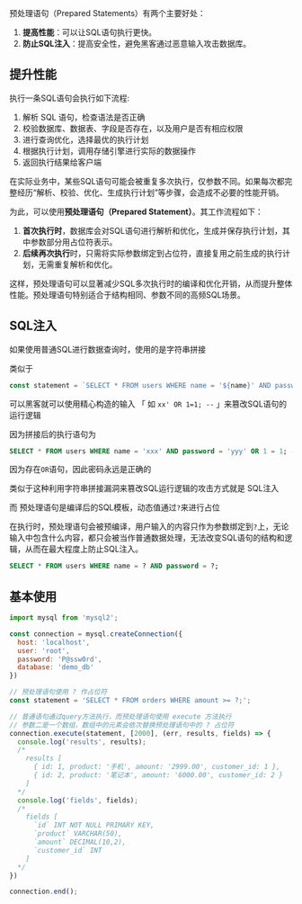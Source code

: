 预处理语句（Prepared Statements）有两个主要好处：

1. **提高性能**：可以让SQL语句执行更快。
2. **防止SQL注入**：提高安全性，避免黑客通过恶意输入攻击数据库。



## 提升性能

执行一条SQL语句会执行如下流程:

1. 解析 SQL 语句，检查语法是否正确
2. 校验数据库、数据表、字段是否存在，以及用户是否有相应权限
3. 进行查询优化，选择最优的执行计划
4. 根据执行计划，调用存储引擎进行实际的数据操作
5. 返回执行结果给客户端

在实际业务中，某些SQL语句可能会被重复多次执行，仅参数不同。如果每次都完整经历“解析、校验、优化、生成执行计划”等步骤，会造成不必要的性能开销。

为此，可以使用**预处理语句（Prepared Statement）**。其工作流程如下：

1. **首次执行时**，数据库会对SQL语句进行解析和优化，生成并保存执行计划，其中参数部分用占位符表示。
2. **后续再次执行**时，只需将实际参数绑定到占位符，直接复用之前生成的执行计划，无需重复解析和优化。

这样，预处理语句可以显著减少SQL多次执行时的编译和优化开销，从而提升整体性能。预处理语句特别适合于结构相同、参数不同的高频SQL场景。



## SQL注入

如果使用普通SQL进行数据查询时，使用的是字符串拼接

类似于

```js
const statement = `SELECT * FROM users WHERE name = '${name}' AND password = '${password}';`
```

可以黑客就可以使用精心构造的输入 「 如 `xx' OR 1=1; --` 」来篡改SQL语句的运行逻辑

因为拼接后的执行语句为

```sql
SELECT * FROM users WHERE name = 'xxx' AND password = 'yyy' OR 1 = 1; --'
```

因为存在`OR`语句，因此密码永远是正确的



类似于这种利用字符串拼接漏洞来篡改SQL运行逻辑的攻击方式就是 SQL注入



而 预处理语句是编译后的SQL模板，动态值通过`?`来进行占位

在执行时，预处理语句会被预编译，用户输入的内容只作为参数绑定到`?`上，无论输入中包含什么内容，都只会被当作普通数据处理，无法改变SQL语句的结构和逻辑，从而在最大程度上防止SQL注入。

```sql
SELECT * FROM users WHERE name = ? AND password = ?;
```



## 基本使用

```js
import mysql from 'mysql2';

const connection = mysql.createConnection({
  host: 'localhost',
  user: 'root',
  password: 'P@ssw0rd',
  database: 'demo_db'
})

// 预处理语句使用 ? 作占位符
const statement = 'SELECT * FROM orders WHERE amount >= ?;';

// 普通语句通过query方法执行，而预处理语句使用 execute 方法执行
// 参数二是一个数组，数组中的元素会依次替换预处理语句中的 ? 占位符
connection.execute(statement, [2000], (err, results, fields) => {
  console.log('results', results);
  /*
    results [
      { id: 1, product: '手机', amount: '2999.00', customer_id: 1 },
      { id: 2, product: '笔记本', amount: '6000.00', customer_id: 2 }
    ]
  */
  console.log('fields', fields);
  /*
    fields [
      `id` INT NOT NULL PRIMARY KEY,
      `product` VARCHAR(50),
      `amount` DECIMAL(10,2),
      `customer_id` INT
    ]
  */
})

connection.end();
```

